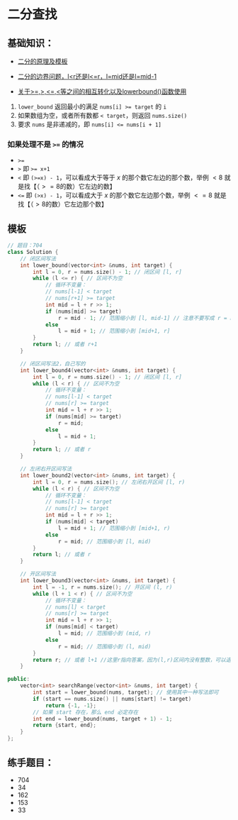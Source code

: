 # 二分查找

## 基础知识：

- [二分的原理及模板](https://www.acwing.com/activity/content/code/content/776324/)

- [二分的边界问题，l<r还是l<=r，l=mid还是l=mid-1](https://www.bilibili.com/video/BV1fA4y1o715/?share_source=copy_web&vd_source=672840fcf5c68492bb4e1f49d5c87506)

- [关于>=,>,<=,<等之间的相互转化以及lowerbound()函数使用](https://www.bilibili.com/video/BV1AP41137w7/?share_source=copy_web&vd_source=672840fcf5c68492bb4e1f49d5c87506&t=576)

1. `lower_bound` 返回最小的满足 `nums[i] >= target` 的 `i`
2. 如果数组为空，或者所有数都 `< target`，则返回 `nums.size()`
3. 要求 `nums` 是非递减的，即 `nums[i] <= nums[i + 1]`

### 如果处理不是 `>=` 的情况

- `>=`
- `>`   即 `>= x+1`
- `<`   即 `(>=x) - 1`，可以看成大于等于 $x$ 的那个数它左边的那个数，举例 $<8$ 就是找【（$>=8$的数）它左边的数】
- `<=`  即 `(>x) - 1`，可以看成大于 $x$ 的那个数它左边那个数，举例 $<=8$ 就是找【（$>8$的数）它左边那个数】

## 模板
```cpp
// 题目：704
class Solution {
    // 闭区间写法
    int lower_bound(vector<int> &nums, int target) {
        int l = 0, r = nums.size() - 1; // 闭区间 [l, r]
        while (l <= r) { // 区间不为空
            // 循环不变量：
            // nums[l-1] < target
            // nums[r+1] >= target
            int mid = l + r >> 1;
            if (nums[mid] >= target)
                r = mid - 1; // 范围缩小到 [l, mid-1] // 注意不要写成 r = mid，否则当只有一个元素时会发生死循环
            else
                l = mid + 1; // 范围缩小到 [mid+1, r]
        }
        return l; // 或者 r+1
    }

    // 闭区间写法2，自己写的
    int lower_bound4(vector<int> &nums, int target) {
        int l = 0, r = nums.size() - 1; // 闭区间 [l, r]
        while (l < r) { // 区间不为空
            // 循环不变量：
            // nums[l-1] < target
            // nums[r] >= target
            int mid = l + r >> 1;
            if (nums[mid] >= target)
                r = mid;
            else
                l = mid + 1;
        }
        return l; // 或者 r
    }

    // 左闭右开区间写法
    int lower_bound2(vector<int> &nums, int target) {
        int l = 0, r = nums.size(); // 左闭右开区间 [l, r)
        while (l < r) { // 区间不为空
            // 循环不变量：
            // nums[l-1] < target
            // nums[r] >= target
            int mid = l + r >> 1;
            if (nums[mid] < target)
                l = mid + 1; // 范围缩小到 [mid+1, r)
            else
                r = mid; // 范围缩小到 [l, mid)
        }
        return l; // 或者 r
    }

    // 开区间写法
    int lower_bound3(vector<int> &nums, int target) {
        int l = -1, r = nums.size(); // 开区间 (l, r)
        while (l + 1 < r) { // 区间不为空
            // 循环不变量：
            // nums[l] < target
            // nums[r] >= target
            int mid = l + r >> 1;
            if (nums[mid] < target)
                l = mid; // 范围缩小到 (mid, r)
            else
                r = mid; // 范围缩小到 (l, mid)
        }
        return r; // 或者 l+1 //这里r指向答案，因为(l,r)区间内没有整数，可以退出循环了。
    }

public:
    vector<int> searchRange(vector<int> &nums, int target) {
        int start = lower_bound(nums, target); // 使用其中一种写法即可
        if (start == nums.size() || nums[start] != target)
            return {-1, -1};
        // 如果 start 存在，那么 end 必定存在
        int end = lower_bound(nums, target + 1) - 1;
        return {start, end};
    }
};
```


## 练手题目：
- 704
- 34
- 162
- 153
- 33